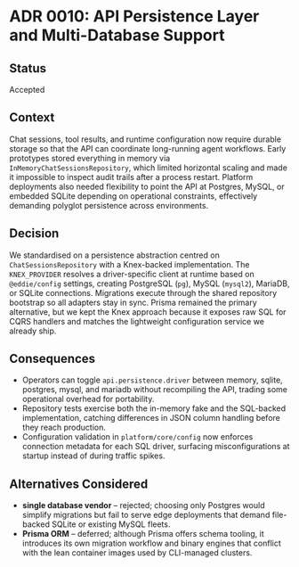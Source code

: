 # ADR 0010: API Persistence Layer and Multi-Database Support

## Status

Accepted

## Context

Chat sessions, tool results, and runtime configuration now require durable storage so that the API can coordinate long-running agent workflows. Early prototypes stored everything in memory via `InMemoryChatSessionsRepository`, which limited horizontal scaling and made it impossible to inspect audit trails after a process restart. Platform deployments also needed flexibility to point the API at Postgres, MySQL, or embedded SQLite depending on operational constraints, effectively demanding polyglot persistence across environments.

## Decision

We standardised on a persistence abstraction centred on `ChatSessionsRepository` with a Knex-backed implementation. The `KNEX_PROVIDER` resolves a driver-specific client at runtime based on `@eddie/config` settings, creating PostgreSQL (`pg`), MySQL (`mysql2`), MariaDB, or SQLite connections. Migrations execute through the shared repository bootstrap so all adapters stay in sync. Prisma remained the primary alternative, but we kept the Knex approach because it exposes raw SQL for CQRS handlers and matches the lightweight configuration service we already ship.

## Consequences

- Operators can toggle `api.persistence.driver` between memory, sqlite, postgres, mysql, and mariadb without recompiling the API, trading some operational overhead for portability.
- Repository tests exercise both the in-memory fake and the SQL-backed implementation, catching differences in JSON column handling before they reach production.
- Configuration validation in `platform/core/config` now enforces connection metadata for each SQL driver, surfacing misconfigurations at startup instead of during traffic spikes.

## Alternatives Considered

- **single database vendor** – rejected; choosing only Postgres would simplify migrations but fail to serve edge deployments that demand file-backed SQLite or existing MySQL fleets.
- **Prisma ORM** – deferred; although Prisma offers schema tooling, it introduces its own migration workflow and binary engines that conflict with the lean container images used by CLI-managed clusters.
